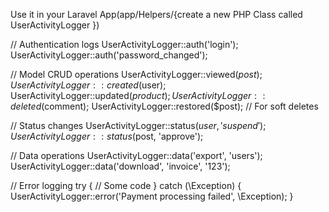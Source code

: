 Use it in your Laravel App(app/Helpers/{create a new PHP Class called UserActivityLogger })


// Authentication logs
UserActivityLogger::auth('login');
UserActivityLogger::auth('password_changed');

// Model CRUD operations
UserActivityLogger::viewed($post);
UserActivityLogger::created($user);
UserActivityLogger::updated($product);
UserActivityLogger::deleted($comment);
UserActivityLogger::restored($post); // For soft deletes

// Status changes
UserActivityLogger::status($user, 'suspend');
UserActivityLogger::status($post, 'approve');

// Data operations
UserActivityLogger::data('export', 'users');
UserActivityLogger::data('download', 'invoice', '123');

// Error logging
try {
// Some code
} catch (\Exception) {
UserActivityLogger::error('Payment processing failed', \Exception);
}